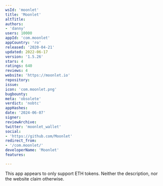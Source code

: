 ```yaml
---
wsId: 'moonlet'
title: 'Moonlet'
altTitle: 
authors:
- 'danny'
users: 10000
appId: 'com.moonlet'
appCountry: 'ro'
released: '2020-04-21'
updated: 2022-06-17
version: '1.5.26'
stars: 4
ratings: 640
reviews: 4
website: 'https://moonlet.io'
repository: 
issue: 
icon: 'com.moonlet.png'
bugbounty: 
meta: 'obsolete'
verdict: 'nobtc'
appHashes: 
date: '2024-06-07'
signer: 
reviewArchive: 
twitter: 'moonlet_wallet'
social:
- 'https://github.com/Moonlet'
redirect_from:
- '/com.moonlet/'
developerName: 'Moonlet'
features: 

---
```


This app appears to only support ETH tokens. Neither the description, nor the
website claim otherwise.
